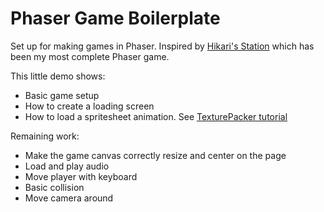 # Phaser Game Boilerplate 

Set up for making games in Phaser. Inspired by [Hikari's Station](https://github.com/OmarShehata/hikari-station) which has been my most complete Phaser game.

This little demo shows:

* Basic game setup
* How to create a loading screen
* How to load a spritesheet animation. See [TexturePacker tutorial](https://www.codeandweb.com/texturepacker/tutorials/how-to-create-sprite-sheets-for-phaser3)

Remaining work:

* Make the game canvas correctly resize and center on the page
* Load and play audio
* Move player with keyboard
* Basic collision 
* Move camera around